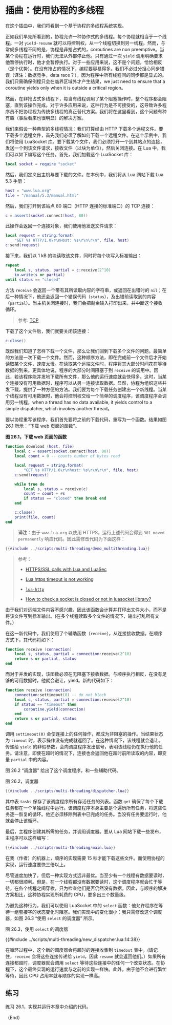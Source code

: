 # 插曲：使用协程的多线程

在这个插曲中，我们将看到一个基于协程的多线程系统实现。


正如我们早先所看到的，协程允许一种协作式的多线程。每个协程就相当于一个线程。一对 `yield-resume` 就可以将控制权，从一个线程切换到另一线程。然而，与常规多线程不同的是，协程是非抢占式的，coroutines are non preemptive。当某个协程在运行时，我们无法从外部停止他。只有通过一次 `yield` 调用明确要求他暂停执行时，他才会暂停执行。对于一些应用来说，这不是个问题，恰恰相反（是个优势）。在没有抢占的情况下，编程要容易得多。我们不必过分担心同步错误（译注：数据竞争，data race？），因为程序中所有线程间的同步都是显式的。我们只需确保例程只会在临界区域外才产生结果，we just need to ensure that a coroutine yields only when it is outside a critical region。

然而，在非抢占式多线程下，每当有线程调用了某个阻塞操作时，整个程序都会阻塞，直到该操作完成。对于许多应用来说，这种行为是不可接受的，这导致许多程序员不把协程视为传统多线程的真正替代方案。我们将在这里看到，这个问题有种有趣（事后看来也很明显）的解决方案。


我们来假设一种典型的多线程情况：我们打算经由 HTTP 下载多个远程文件。要下载多个远程文件，首先我们必须了解如何下载一个远程文件。在这个示例中，我们将使用 LuaSocket 库。要下载某个文件，我们必须打开一个到其站点的连接，发送一个到该文件请求，接收文件（以块为单位），然后关闭连接。在 Lua 中，我们可以如下编写这个任务。首先，我们加载这个 LuaSocket 库：


```lua
local socket = require "socket"
```

然后，我们定义出主机与要下载的文件。在本例中，我们将从 Lua 网站下载 Lua 5.3 手册：


```lua
host = "www.lua.org"
file = "/manual/5.3/manual.html"
```

然后，我们打开到该站点 80 端口（HTTP 连接的标准端口）的 TCP 连接：

```lua
c = assert(socket.connect(host, 80))
```

此操作会返回一个连接对象，我们使用他发送文件请求：


```lua
local request = string.format(
    "GET %s HTTP/1.0\r\nHost: %s\r\n\r\n", file, host)
c:send(request)
```


接下来，我们以 1 kB 的块读取该文件，同时将每个块写入标准输出：


```lua
repeat
    local s, status, partial = c:receive(2^10)
    io.write(s or partial)
until status == "closed"
```

方法 `receive` 会返回一个带有其所读取内容的字符串，或返回在出错时的 `nil`；在后一种情况下，他还会返回一个错误代码（`status`），及出错前读取到的内容（`partial`）。当主机关闭连接时，我们会把剩余输入打印出来，并中断这个接收循环。

> 参考: [TCP](https://w3.impa.br/~diego/software/luasocket/tcp.html#receive)


下载了这个文件后，我们就要关闭该连接：


```lua
c:close()
```

既然我们知道了怎样下载一个文件，那么让我们回到下载多个文件的问题。最简单的方法是一次下载一个文件。然而，这种顺序方法，即在完成前一个文件后才开始读取某个文件，速度太慢。在读取某个远端文件时，程序将其大部分时间花在等待数据的到来。更具体地说，程序的大部分时间阻塞于到 `receive` 的调用中。因此，若该程序能并发地下载所有文件，那么他的运行速度就会快得多。这时，当某个连接没有可用数据时，程序可以从另一连接读取数据。显然，协程为组织这些并发下载，提供了一种方便的方法。我们要为每个下载任务创建出一个新线程。当某个线程没有可用数据时，他会将控制权交给一个简单的调度程序，该调度程序会调用另一线程，when a thread has no data available, it yields control to a simple dispatcher, which invokes another thread。


要以协程重写该程序，我们首先要将之前的下载代码，重写为一个函数。结果如图 26.1 所示：“下载 web 页面的函数”。


<a name="f-26.1"></a> **图 26.1，下载 web 页面的函数**


```lua
function download (host, file)
    local c = assert(socket.connect(host, 80))
    local count = 0 -- counts number of bytes read

    local request = string.format(
        "GET %s HTTP/1.0\r\nhost: %s\r\n\r\n", file, host)
    c:send(request)

    while true do
        local s, status = receive(c)
        count = count + #s
        if status == "closed" then break end
    end

    c:close()
    print(file, count)
end
```

> **译注**：由于 `www.lua.org` 以使用 HTTPS，运行上述代码会得到 `301 moved permanently` 响应代码。因此需修改代码为下面这样：

```lua
{{#include ../scripts/multi-threading/demo_multithreading.lua}}
```

> 参考：
>
> - [HTTPS/SSL calls with Lua and LuaSec](https://notebook.kulchenko.com/programming/https-ssl-calls-with-lua-and-luasec)
>
> - [Lua https timeout is not working](https://stackoverflow.com/questions/20193454/lua-https-timeout-is-not-working)
>
> - [`lua-http`](https://daurnimator.github.io/lua-http/0.4/#stream)
>
> - [How to check a socket is closed or not in luasocket library?](https://stackoverflow.com/a/16074095/12288760)


由于我们对远端文件内容不感兴趣，因此该函数会计算并打印出文件大小，而不是将该文件写到标准输出。(在多个线程读取多个文件的情况下，输出打乱所有文件。）

在这一新代码中，我们使用了个辅助函数（`receive`），从连接接收数据。在顺序方式下，其代码将如下：


```lua
function receive (connection)
    local s, status, partial = connection:receive(2^10)
    return s or partial, status
end
```


而对于并发的实现，该函数必须在无阻塞下接收数据。与顺序执行相反，在没有足够的可用数据时，他就会避让，yield。新的代码如下：


```lua
function receive (connection)
    connection:settimeout(0) -- do not block
    local s, status, partial = connection:receive(2^10)
    if status == "timeout" then
        coroutine.yield(connection)
    end
    return s or partial, status
end
```

调用 `settimeout(0)` 会使连接上的任何操作，都成为非阻塞的操作。当结果状态为 `timeout` 时，表示操作没有完成就返回了。在这种情况下，该线程就会退让。传递给 `yield` 的非假参数，会向调度程序发出信号，表明该线程仍在执行他的任务。请注意，即使在超时的情况下，连接也会返回他在超时前所读取的内容，即变量 `partial` 中的内容。


图 26.2 “调度器” 给出了这个调度程序，和一些辅助代码。


<a name="f-26.2"></a> 图 26.2，调度器


```lua
{{#include ../scripts/multi-threading/dispatcher.lua}}
```

其中表 `tasks` 保存了该调度程序所有存活任务的列表。函数 `get` 确保了每个下载任务都在一个单独线程中运行。该调度程序本身主要是个遍历所有任务，将这些任务逐一恢复的循环。他还必须移除列表中已完成的任务。当没有任务要运行时，他就会停止该循环。

最后，主程序创建其所需的任务，并调用调度器。要从 Lua 网站下载一些发布，主程序可以这样编写：

```lua
{{#include ../scripts/multi-threading/main.lua}}
```


在我（作者）的机器上，顺序的实现需要 15 秒才能下载这些文件。而使用协程的实现，运行速度要快三倍以上。


尽管速度加快了，但后一种实现方式远非最优。当至少有一个线程有数据要读时，一切都很顺利。但是，在一个线程都没有数据要读时，这个调度程序就会忙于等待，在各个线程之间穿梭，只为检查他们是否仍然没有数据。因此，与顺序的解决方案相比，这种协程实现所耗费的 CPU，要多出三个数量级。


为避免这种行为，我们可以使用 LuaSocket 中的 `select` 函数：他允许程序在等待一组套接字的状态变化时阻塞。我们实现中的变化很小：我只需修改这个调度器，如图 26.3 “使用 `select` 的调度器” 所示。


<a name="f-26.3"></a> 图 26.3，使用 `select` 的调度器

{{#include ../scripts/multi-threading/new_dispatcher.lua:14:38}}

在循环过程中，这个新的调度器会将超时的连接收集到 `timedout` 表中。(请记住，`receive` 会将这些连接传递给 `yield`，因此 `resume` 就会返回他们。）如果所有连接都超时，调度器就会调用 `select` 等待这些连接中的任何一个改变状态。在协程下，这个最终实现的运行速度与之前的实现一样快。此外，由于他不会进行繁忙等待，因此 CPU 占用率就与顺序的实现一样高。


## 练习


<a name="exercise-26.1"></a> 练习 26.1，实现并运行本章中介绍的代码。


（End）



